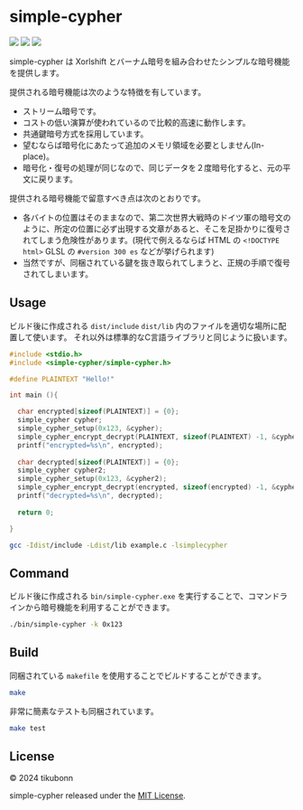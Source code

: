 
# simple-cypher 

![](https://img.shields.io/badge/-C++-blue?logo=cplusplus)
![](https://img.shields.io/badge/license-MIT-blue)
![](https://img.shields.io/badge/version-1.0.0-orange)

simple-cypher は Xorlshift とバーナム暗号を組み合わせたシンプルな暗号機能を提供します。

提供される暗号機能は次のような特徴を有しています。

* ストリーム暗号です。
* コストの低い演算が使われているので比較的高速に動作します。
* 共通鍵暗号方式を採用しています。
* 望むならば暗号化にあたって追加のメモリ領域を必要としません(In-place)。
* 暗号化・復号の処理が同じなので、同じデータを２度暗号化すると、元の平文に戻ります。

提供される暗号機能で留意すべき点は次のとおりです。

* 各バイトの位置はそのままなので、第二次世界大戦時のドイツ軍の暗号文のように、所定の位置に必ず出現する文章があると、そこを足掛かりに復号されてしまう危険性があります。(現代で例えるならば HTML の `<!DOCTYPE html>` GLSL の `#version 300 es` などが挙げられます)
* 当然ですが、同梱されている鍵を抜き取られてしまうと、正規の手順で復号されてしまいます。

## Usage

ビルド後に作成される `dist/include` `dist/lib` 内のファイルを適切な場所に配置して使います。
それ以外は標準的なC言語ライブラリと同じように扱います。

```c
#include <stdio.h>
#include <simple-cypher/simple-cypher.h>

#define PLAINTEXT "Hello!"

int main (){

  char encrypted[sizeof(PLAINTEXT)] = {0};
  simple_cypher cypher;
  simple_cypher_setup(0x123, &cypher);
  simple_cypher_encrypt_decrypt(PLAINTEXT, sizeof(PLAINTEXT) -1, &cypher, encrypted);
  printf("encrypted=%s\n", encrypted);
  
  char decrypted[sizeof(PLAINTEXT)] = {0};
  simple_cypher cypher2;
  simple_cypher_setup(0x123, &cypher2);
  simple_cypher_encrypt_decrypt(encrypted, sizeof(encrypted) -1, &cypher2, decrypted);
  printf("decrypted=%s\n", decrypted); 
  
  return 0;

}
```

```bash
gcc -Idist/include -Ldist/lib example.c -lsimplecypher
```

## Command 

ビルド後に作成される `bin/simple-cypher.exe` を実行することで、コマンドラインから暗号機能を利用することができます。

```bash
./bin/simple-cypher -k 0x123
```

## Build 

同梱されている `makefile` を使用することでビルドすることができます。

```bash
make
```

非常に簡素なテストも同梱されています。

```bash
make test
```

## License 

&copy; 2024 tikubonn

simple-cypher released under the [MIT License](./LICENSE).
